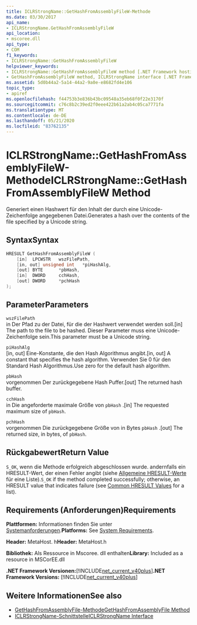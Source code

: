 ```yaml
---
title: ICLRStrongName::GetHashFromAssemblyFileW-Methode
ms.date: 03/30/2017
api_name:
- ICLRStrongName.GetHashFromAssemblyFileW
api_location:
- mscoree.dll
api_type:
- COM
f1_keywords:
- ICLRStrongName::GetHashFromAssemblyFileW
helpviewer_keywords:
- ICLRStrongName::GetHashFromAssemblyFileW method [.NET Framework hosting]
- GetHashFromAssemblyFileW method, ICLRStrongName interface [.NET Framework hosting]
ms.assetid: 5d0b44a2-5a14-44a2-9a0e-e8682fd4e106
topic_type:
- apiref
ms.openlocfilehash: f44753b3e836b43bc09548a35eb68f0f22e3170f
ms.sourcegitcommit: c76c8b2c39ed2f0eee422b61a2ab4c05ca7771fa
ms.translationtype: MT
ms.contentlocale: de-DE
ms.lasthandoff: 05/21/2020
ms.locfileid: "83762135"
---
```

# <a name="iclrstrongnamegethashfromassemblyfilew-method"></a><span data-ttu-id="1c04b-102">ICLRStrongName::GetHashFromAssemblyFileW-Methode</span><span class="sxs-lookup"><span data-stu-id="1c04b-102">ICLRStrongName::GetHashFromAssemblyFileW Method</span></span>
<span data-ttu-id="1c04b-103">Generiert einen Hashwert für den Inhalt der durch eine Unicode-Zeichenfolge angegebenen Datei.</span><span class="sxs-lookup"><span data-stu-id="1c04b-103">Generates a hash over the contents of the file specified by a Unicode string.</span></span>  
  
## <a name="syntax"></a><span data-ttu-id="1c04b-104">Syntax</span><span class="sxs-lookup"><span data-stu-id="1c04b-104">Syntax</span></span>  
  
```cpp  
HRESULT GetHashFromAssemblyFileW (  
    [in]  LPCWSTR   wszFilePath,  
    [in, out] unsigned int   *piHashAlg,  
    [out] BYTE      *pbHash,  
    [in]  DWORD     cchHash,  
    [out] DWORD     *pchHash  
);  
```  
  
## <a name="parameters"></a><span data-ttu-id="1c04b-105">Parameter</span><span class="sxs-lookup"><span data-stu-id="1c04b-105">Parameters</span></span>  
 `wszFilePath`  
 <span data-ttu-id="1c04b-106">in Der Pfad zu der Datei, für die der Hashwert verwendet werden soll.</span><span class="sxs-lookup"><span data-stu-id="1c04b-106">[in] The path to the file to be hashed.</span></span> <span data-ttu-id="1c04b-107">Dieser Parameter muss eine Unicode-Zeichenfolge sein.</span><span class="sxs-lookup"><span data-stu-id="1c04b-107">This parameter must be a Unicode string.</span></span>  
  
 `piHashAlg`  
 <span data-ttu-id="1c04b-108">[in, out] Eine-Konstante, die den Hash Algorithmus angibt.</span><span class="sxs-lookup"><span data-stu-id="1c04b-108">[in, out] A constant that specifies the hash algorithm.</span></span> <span data-ttu-id="1c04b-109">Verwenden Sie 0 für den Standard Hash Algorithmus.</span><span class="sxs-lookup"><span data-stu-id="1c04b-109">Use zero for the default hash algorithm.</span></span>  
  
 `pbHash`  
 <span data-ttu-id="1c04b-110">vorgenommen Der zurückgegebene Hash Puffer.</span><span class="sxs-lookup"><span data-stu-id="1c04b-110">[out] The returned hash buffer.</span></span>  
  
 `cchHash`  
 <span data-ttu-id="1c04b-111">in Die angeforderte maximale Größe von `pbHash` .</span><span class="sxs-lookup"><span data-stu-id="1c04b-111">[in] The requested maximum size of `pbHash`.</span></span>  
  
 `pchHash`  
 <span data-ttu-id="1c04b-112">vorgenommen Die zurückgegebene Größe von in Bytes `pbHash` .</span><span class="sxs-lookup"><span data-stu-id="1c04b-112">[out] The returned size, in bytes, of `pbHash`.</span></span>  
  
## <a name="return-value"></a><span data-ttu-id="1c04b-113">Rückgabewert</span><span class="sxs-lookup"><span data-stu-id="1c04b-113">Return Value</span></span>  
 <span data-ttu-id="1c04b-114">`S_OK`, wenn die Methode erfolgreich abgeschlossen wurde. andernfalls ein HRESULT-Wert, der einen Fehler angibt (siehe [Allgemeine HRESULT-Werte](/windows/win32/seccrypto/common-hresult-values) für eine Liste).</span><span class="sxs-lookup"><span data-stu-id="1c04b-114">`S_OK` if the method completed successfully; otherwise, an HRESULT value that indicates failure (see [Common HRESULT Values](/windows/win32/seccrypto/common-hresult-values) for a list).</span></span>  
  
## <a name="requirements"></a><span data-ttu-id="1c04b-115">Requirements (Anforderungen)</span><span class="sxs-lookup"><span data-stu-id="1c04b-115">Requirements</span></span>  
 <span data-ttu-id="1c04b-116">**Plattformen:** Informationen finden Sie unter [Systemanforderungen](../../get-started/system-requirements.md).</span><span class="sxs-lookup"><span data-stu-id="1c04b-116">**Platforms:** See [System Requirements](../../get-started/system-requirements.md).</span></span>  
  
 <span data-ttu-id="1c04b-117">**Header:** MetaHost. h</span><span class="sxs-lookup"><span data-stu-id="1c04b-117">**Header:** MetaHost.h</span></span>  
  
 <span data-ttu-id="1c04b-118">**Bibliothek:** Als Ressource in Mscoree. dll enthalten</span><span class="sxs-lookup"><span data-stu-id="1c04b-118">**Library:** Included as a resource in MSCorEE.dll</span></span>  
  
 <span data-ttu-id="1c04b-119">**.NET Framework Versionen:**[!INCLUDE[net_current_v40plus](../../../../includes/net-current-v40plus-md.md)]</span><span class="sxs-lookup"><span data-stu-id="1c04b-119">**.NET Framework Versions:** [!INCLUDE[net_current_v40plus](../../../../includes/net-current-v40plus-md.md)]</span></span>  
  
## <a name="see-also"></a><span data-ttu-id="1c04b-120">Weitere Informationen</span><span class="sxs-lookup"><span data-stu-id="1c04b-120">See also</span></span>

- [<span data-ttu-id="1c04b-121">GetHashFromAssemblyFile-Methode</span><span class="sxs-lookup"><span data-stu-id="1c04b-121">GetHashFromAssemblyFile Method</span></span>](iclrstrongname-gethashfromassemblyfile-method.md)
- [<span data-ttu-id="1c04b-122">ICLRStrongName-Schnittstelle</span><span class="sxs-lookup"><span data-stu-id="1c04b-122">ICLRStrongName Interface</span></span>](iclrstrongname-interface.md)
